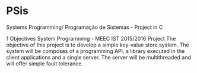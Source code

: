 # PSis
Systems Programming/ Programação de Sistemas - Project in C

1 Objectives
System Programming - MEEC IST 2015/2016
Project
The objective of this project is to develop a simple key-value store system.
The system will be composes of a programming API, a library executed in the client applications and a single server.
The server will be multithreaded and will offer simple fault tolerance.
